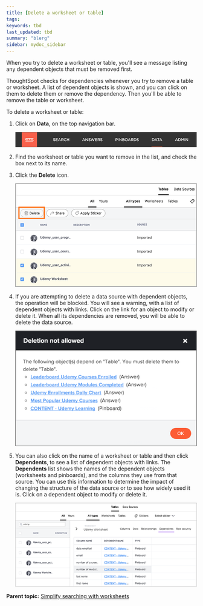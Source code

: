 ```yaml
---
title: [Delete a worksheet or table]
tags: 
keywords: tbd
last_updated: tbd
summary: "blerg"
sidebar: mydoc_sidebar
---
```

When you try to delete a worksheet or table, you'll see a message listing any dependent objects that must be removed first.

ThoughtSpot checks for dependencies whenever you try to remove a table or worksheet. A list of dependent objects is shown, and you can click on them to delete them or remove the dependency. Then you'll be able to remove the table or worksheet.

To delete a worksheet or table:

1.   Click on **Data**, on the top navigation bar.

     ![](../../shared/conrefs/../../images/data_icon.png "Data")

2.   Find the worksheet or table you want to remove in the list, and check the box next to its name.
3.   Click the **Delete** icon.

     ![](../../images/delete_object.png "The Delete icon")

4.   If you are attempting to delete a data source with dependent objects, the operation will be blocked. You will see a warning, with a list of dependent objects with links. Click on the link for an object to modify or delete it. When all its dependencies are removed, you will be able to delete the data source.

     ![](../../images/dependency_warning_with_links.png "Dependent objects warning")

5.   You can also click on the name of a worksheet or table and then click **Dependents**, to see a list of dependent objects with links. The **Dependents** list shows the names of the dependent objects (worksheets and pinboards), and the columns they use from that source. You can use this information to determine the impact of changing the structure of the data source or to see how widely used it is. Click on a dependent object to modify or delete it.

     ![](../../images/dependents.png "Dependent objects message")


**Parent topic:** [Simplify searching with worksheets](../../admin/worksheets/about_worksheets.html)
